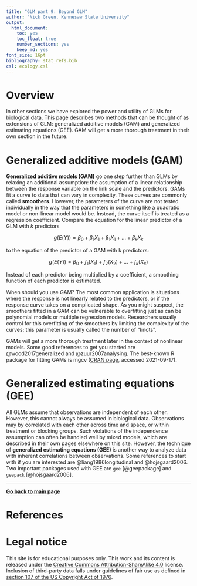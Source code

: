 ```yaml
---
title: "GLM part 9: Beyond GLM"
author: "Nick Green, Kennesaw State University"
output:
  html_document: 
    toc: yes
    toc_float: true
    number_sections: yes
    keep_md: yes
font_size: 16pt
bibliography: stat_refs.bib
csl: ecology.csl
---
```


# Overview

In other sections we have explored the power and utility of GLMs for biological data. This page describes two methods that can be thought of as extensions of GLM: generalized additive models (GAM) and generalized estimating equations (GEE). GAM will get a more thorough treatment in their own section in the future.

# Generalized additive models (GAM)

**Generalized additive models (GAM)** go one step further than GLMs by relaxing an additional assumption: the assumption of a linear relationship between the response variable on the link scale and the predictors. GAMs fit a curve to data that can vary in complexity. These curves are commonly called **smoothers**. However, the parameters of the curve are not tested individually in the way that the parameters in something like a quadratic model or non-linear model would be. Instead, the curve itself is treated as a regression coefficient. Compare the equation for the linear predictor of a GLM with *k* predictors

$$g\left(E\left(Y\right)\right)=\beta_0+\beta_1X_1+\beta_1X_1+\ldots+\beta_kX_k$$

to the equation of the predictor of a GAM with k predictors:

$$g\left(E\left(Y\right)\right)=\beta_0+f_1\left(X_1\right)+f_2\left(X_2\right)+\ldots+f_k\left(X_k\right)$$

Instead of each predictor being multiplied by a coefficient, a smoothing function of each predictor is estimated. 

When should you use GAM? The most common application is situations where the response is not linearly related to the predictors, or if the response curve takes on a complicated shape. As you might suspect, the smoothers fitted in a GAM can be vulnerable to overfitting just as can be polynomial models or multiple regression models. Researchers usually control for this overfitting of the smoothers by limiting the complexity of the curves; this parameter is usually called the number of “knots”. 

GAMs will get a more thorough treatment later in the context of nonlinear models. Some good references to get you started are @wood2017generalized and @zuur2007analysing. The best-known R package for fitting GAMs is mgcv ([CRAN page](https://cran.r-project.org/web/packages/mgcv/index.html), accessed 2021-09-17).

# Generalized estimating equations (GEE)

All GLMs assume that observations are independent of each other. However, this cannot always be assumed in biological data. Observations may by correlated with each other across time and space, or within treatment or blocking groups. Such violations of the independence assumption can often be handled well by mixed models, which are described in their own pages elsewhere on this site. However, the technique of **generalized estimating equations (GEE)** is another way to analyze data with inherent correlations between observations. Some references to start with if you are interested are @liang1986longitudinal and @hojsgaard2006. Two important packages used with GEE are `gee` [@geepackage] and `geepack` [@hojsgaard2006].

---


[**Go back to main page**](https://greenquanteco.github.io/index.html)

# References

<div id="refs"></div>

# Legal notice

This site is for educational purposes only. This work and its content is released under the [Creative Commons Attribution-ShareAlike 4.0](https://creativecommons.org/licenses/by-sa/4.0/) license. Inclusion of third-party data falls under guidelines of fair use as defined in [section 107 of the US Copyright Act of 1976](https://www.law.cornell.edu/uscode/text/17/107). 
